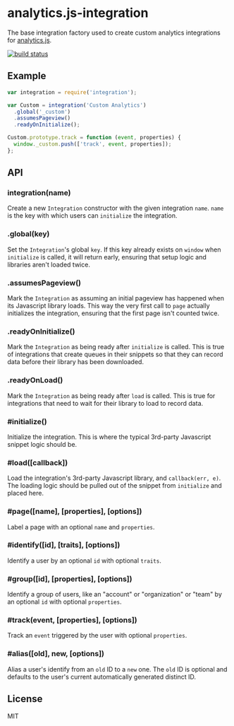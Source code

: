 
# analytics.js-integration

  The base integration factory used to create custom analytics integrations for [analytics.js](https://github.com/segmentio/analytics.js).

  [![build status](https://travis-ci.org/segmentio/analytics.js-integration.png?branch=master)](https://travis-ci.org/segmentio/analytics.js-integration)

## Example

```js
var integration = require('integration');

var Custom = integration('Custom Analytics')
  .global('_custom')
  .assumesPageview()
  .readyOnInitialize();

Custom.prototype.track = function (event, properties) {
  window._custom.push(['track', event, properties]);
};
```

## API

### integration(name)
  
  Create a new `Integration` constructor with the given integration `name`. `name` is the key with which users can `initialize` the integration.

### .global(key)
  
  Set the `Integration`'s global `key`. If this key already exists on `window` when `initialize` is called, it will return early, ensuring that setup logic and libraries aren't loaded twice.

### .assumesPageview()
  
  Mark the `Integration` as assuming an initial pageview has happened when its Javascript library loads. This way the very first call to `page` actually initializes the integration, ensuring that the first page isn't counted twice.

### .readyOnInitialize()
  
  Mark the `Integration` as being ready after `initialize` is called. This is true of integrations that create queues in their snippets so that they can record data before their library has been downloaded.

### .readyOnLoad()

  Mark the `Integration` as being ready after `load` is called. This is true for integrations that need to wait for their library to load to record data.

### #initialize()
  
  Initialize the integration. This is where the typical 3rd-party Javascript snippet logic should be.

### #load([callback])
  
  Load the integration's 3rd-party Javascript library, and `callback(err, e)`. The loading logic should be pulled out of the snippet from `initialize` and placed here.

### #page([name], [properties], [options])
  
  Label a page with an optional `name` and `properties`.

### #identify([id], [traits], [options])
  
  Identify a user by an optional `id` with optional `traits`.

### #group([id], [properties], [options])

  Identify a group of users, like an "account" or "organization" or "team" by an optional `id` with optional `properties`.

### #track(event, [properties], [options])

  Track an `event` triggered by the user with optional `properties`.

### #alias([old], new, [options])
  
  Alias a user's identify from an `old` ID to a `new` one. The `old` ID is optional and defaults to the user's current automatically generated distinct ID.

## License

  MIT